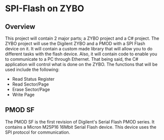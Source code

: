 # SPI-Flash on ZYBO

## Overview
This project will contain 2 major parts; a ZYBO project and a C# project. 
The ZYBO project will use the Digilent ZYBO and a PMOD with a SPI Flash 
device on it. It will contain a custom made library that will allow you to 
do different tasks with the flash device. Also, it will contain code to enable
you to communicate to a PC through Ethernet. That being said, the C# application
will control what is done on the ZYBO. The functions that will be used include
the following:
* Read Status Register
* Read Sector/Page
* Erase Sector/Page
* Write Page

## PMOD SF
The PMOD SF is the first revision of Digilent's Serial Flash PMOD series. It
contains a Micron M25P16 16Mbit Serial Flash device. This device uses the SPI
protocol for communication.
